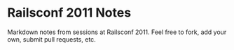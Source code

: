 # Railsconf 2011 Notes
Markdown notes from sessions at Railsconf 2011.  Feel free to fork, add your own, submit pull requests, etc.